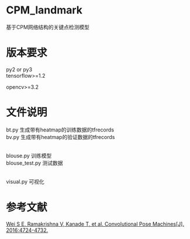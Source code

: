 # CPM_landmark
基于CPM网络结构的关键点检测模型

# 版本要求
py2 or py3<br>
tensorflow>=1.2<br>

opencv>=3.2


# 文件说明
bt.py 生成带有heatmap的训练数据的tfrecords<br>
bv.py 生成带有heatmap的验证数据的tfrecords<br><br>

blouse.py 训练模型<br>
blouse_test.py 测试数据<br><br>

visual.py 可视化

# 参考文献
[Wei S E, Ramakrishna V, Kanade T, et al. Convolutional Pose Machines[J]. 2016:4724-4732.](https://www.cv-foundation.org/openaccess/content_cvpr_2016/papers/Wei_Convolutional_Pose_Machines_CVPR_2016_paper.pdf)

